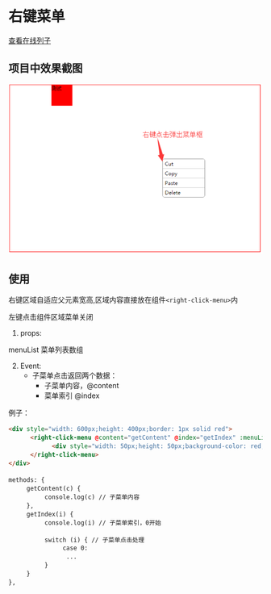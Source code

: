 # 右键菜单

[查看在线列子](https://caoshengxiang.github.io/comui/#/ui/right_menu)


## 项目中效果截图

![](assets/rightClickMenu.png)

## 使用

右键区域自适应父元素宽高,区域内容直接放在组件`<right-click-menu>`内

左键点击组件区域菜单关闭

1. props:

menuList 菜单列表数组

2. Event:
    * 子菜单点击返回两个数据：
        - 子菜单内容，@content
        - 菜单索引 @index

例子：
```html
<div style="width: 600px;height: 400px;border: 1px solid red">
      <right-click-menu @content="getContent" @index="getIndex" :menuList="menu">
            <div style="width: 50px;height: 50px;background-color: red;margin-left: 100px;">测试</div>
      </right-click-menu>
</div>

methods: {
     getContent(c) {
          console.log(c) // 子菜单内容
     },
     getIndex(i) {
          console.log(i) // 子菜单索引，0开始

          switch (i) { // 子菜单点击处理
               case 0:
                ...
          }
     }
},

```
